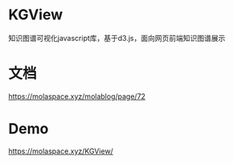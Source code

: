 # KGView
知识图谱可视化javascript库，基于d3.js，面向网页前端知识图谱展示
# 文档
https://molaspace.xyz/molablog/page/72
# Demo
https://molaspace.xyz/KGView/
